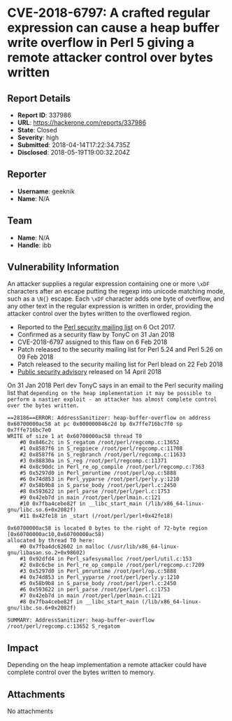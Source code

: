 # CVE-2018-6797:  A crafted regular expression can cause a heap buffer write overflow in Perl 5 giving a remote attacker control over bytes written

## Report Details
- **Report ID**: 337986
- **URL**: https://hackerone.com/reports/337986
- **State**: Closed
- **Severity**: high
- **Submitted**: 2018-04-14T17:22:34.735Z
- **Disclosed**: 2018-05-19T19:00:32.204Z

## Reporter
- **Username**: geeknik
- **Name**: N/A

## Team
- **Name**: N/A
- **Handle**: ibb

## Vulnerability Information
An attacker supplies a regular expression containing one or more `\xDF` characters after an escape putting the regexp into unicode matching mode, such as a `\N{}` escape.  Each `\xDF` character adds one byte of overflow, and any other text in the regular expression is written in order, providing the attacker control over the bytes written to the overflowed region.

* Reported to the [Perl security mailing list](https://rt.perl.org/Ticket/Display.html?id=132227) on 6 Oct 2017.
* Confirmed as a security flaw by TonyC on 31 Jan 2018
* CVE-2018-6797 assigned to this flaw on 6 Feb 2018
* Patch released to the security mailing list for Perl 5.24 and Perl 5.26 on 09 Feb 2018
* Patch released to the security mailing list for Perl blead on 22 Feb 2018
* [Public security advisory](https://github.com/Perl/perl5/blob/blead/pod/perl5262delta.pod) released on 14 April 2018

On 31 Jan 2018 Perl dev TonyC says in an email to the Perl security mailing list that `depending on the heap implementation it may be possible to perform a nastier exploit - an attacker has almost complete control over the bytes written.`

```
==28186==ERROR: AddressSanitizer: heap-buffer-overflow on address 0x60700000ac58 at pc 0x000000846c2d bp 0x7ffe716bc7f0 sp 0x7ffe716bc7e0
WRITE of size 1 at 0x60700000ac58 thread T0
    #0 0x846c2c in S_regatom /root/perl/regcomp.c:13652
    #1 0x8587f6 in S_regpiece /root/perl/regcomp.c:11708
    #2 0x8587f6 in S_regbranch /root/perl/regcomp.c:11633
    #3 0x88830a in S_reg /root/perl/regcomp.c:11371
    #4 0x8c90dc in Perl_re_op_compile /root/perl/regcomp.c:7363
    #5 0x5297d0 in Perl_pmruntime /root/perl/op.c:5888
    #6 0x74d853 in Perl_yyparse /root/perl/perly.y:1210
    #7 0x58b9b8 in S_parse_body /root/perl/perl.c:2450
    #8 0x593622 in perl_parse /root/perl/perl.c:1753
    #9 0x42eb7d in main /root/perl/perlmain.c:121
    #10 0x7fba4cebe82f in __libc_start_main (/lib/x86_64-linux-gnu/libc.so.6+0x2082f)
    #11 0x42fe18 in _start (/root/perl/perl+0x42fe18)

0x60700000ac58 is located 0 bytes to the right of 72-byte region [0x60700000ac10,0x60700000ac58)
allocated by thread T0 here:
    #0 0x7fba4dc62602 in malloc (/usr/lib/x86_64-linux-gnu/libasan.so.2+0x98602)
    #1 0x92dfd4 in Perl_safesysmalloc /root/perl/util.c:153
    #2 0x8c6cbe in Perl_re_op_compile /root/perl/regcomp.c:7209
    #3 0x5297d0 in Perl_pmruntime /root/perl/op.c:5888
    #4 0x74d853 in Perl_yyparse /root/perl/perly.y:1210
    #5 0x58b9b8 in S_parse_body /root/perl/perl.c:2450
    #6 0x593622 in perl_parse /root/perl/perl.c:1753
    #7 0x42eb7d in main /root/perl/perlmain.c:121
    #8 0x7fba4cebe82f in __libc_start_main (/lib/x86_64-linux-gnu/libc.so.6+0x2082f)

SUMMARY: AddressSanitizer: heap-buffer-overflow /root/perl/regcomp.c:13652 S_regatom
```

## Impact

Depending on the heap implementation a remote attacker could have complete control over the bytes written to memory.

## Attachments
No attachments
